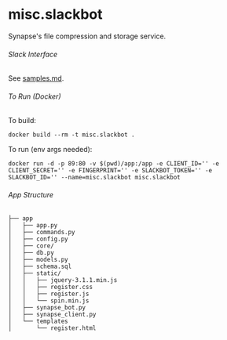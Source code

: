 # misc.slackbot

Synapse's file compression and storage service.


###### Slack Interface
See [samples.md](/samples.md).


###### To Run (Docker)

To build:
```
docker build --rm -t misc.slackbot .
```

To run (env args needed):
```
docker run -d -p 89:80 -v $(pwd)/app:/app -e CLIENT_ID='' -e CLIENT_SECRET='' -e FINGERPRINT='' -e SLACKBOT_TOKEN='' -e SLACKBOT_ID='' --name=misc.slackbot misc.slackbot
```


###### App Structure

```
├── app
│   ├── app.py
│   ├── commands.py
│   ├── config.py
│   ├── core/
│   ├── db.py
│   ├── models.py
│   ├── schema.sql
│   ├── static/
│   │   ├── jquery-3.1.1.min.js
│   │   ├── register.css
│   │   ├── register.js
│   │   └── spin.min.js
│   ├── synapse_bot.py
│   ├── synapse_client.py
│   └── templates
│       └── register.html
```
